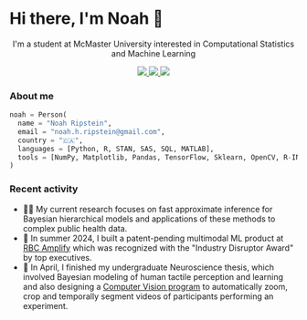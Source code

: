 <H1>Hi there, I'm Noah 👋</H1>



<p align="center">
  I'm a student at McMaster University interested in Computational Statistics and Machine Learning
</p>

<p align="center">
  <a href="https://www.linkedin.com/in/noah-ripstein/">
    <img src="https://img.shields.io/static/v1?label=%20&logo=linkedin&labelColor=555&message=LinkedIn&color=blue"/>
  </a>
  <a href="mailto:noah.h.ripstein@gmail.com">
    <img src="https://img.shields.io/static/v1?label=%20&logo=gmail&labelColor=555&message=Email&color=red"/>
  </a>
  <a href="http://noahripstein.com/">
    <img src="https://img.shields.io/static/v1?label=%20&logo=firefoxbrowser&labelColor=555&message=Homepage&color=darkcyan"/>
  </a>
</p>

<H3>About me</H3>

```python
noah = Person(
  name = "Noah Ripstein",
  email = "noah.h.ripstein@gmail.com",
  country = "🇨🇦",
  languages = [Python, R, STAN, SAS, SQL, MATLAB],
  tools = [NumPy, Matplotlib, Pandas, TensorFlow, Sklearn, OpenCV, R-INLA]
)
```


<H3>Recent activity</H3>

<ul>
  <li>👨‍💻 My current research focuses on fast approximate inference for Bayesian hierarchical models and applications of these methods to complex public health data.</li>  
  <li>🎉 In summer 2024, I built a patent-pending multimodal ML product at <a href="https://jobs.rbc.com/ca/en/amplify-studentexperience">RBC Amplify</a> which was recognized with the "Industry Disruptor Award" by top executives.</li>
  <li>🧠 In April, I finished my undergraduate Neuroscience thesis, which involved Bayesian modeling of human tactile perception and learning and also designing a <a href="https://github.com/nripstein/Thesis-100-DOH">Computer Vision program</a> to automatically zoom, crop and temporally segment videos of participants performing an experiment.
</li>
</ul>



